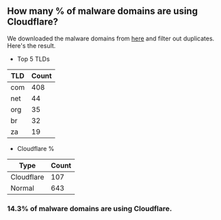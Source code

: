 ## How many % of malware domains are using Cloudflare?


We downloaded the malware domains from [here](https://urlhaus.abuse.ch) and filter out duplicates.
Here's the result.


[//]: # (start replacement)


- Top 5 TLDs

| TLD | Count |
| --- | --- |
| com | 408 |
| net | 44 |
| org | 35 |
| br | 32 |
| za | 19 |


- Cloudflare %

| Type | Count |
| --- | --- |
| Cloudflare | 107 |
| Normal | 643 |


### 14.3% of malware domains are using Cloudflare.